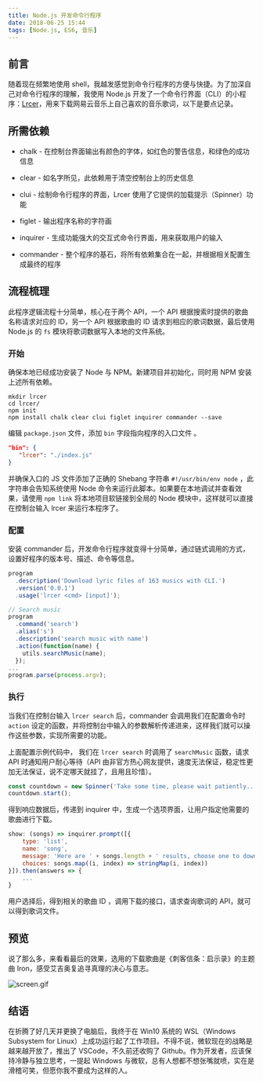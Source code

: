 ```yaml
---
title: Node.js 开发命令行程序
date: 2018-06-25 15:44
tags: [Node.js, ES6, 音乐]
---
```


## 前言

随着现在频繁地使用 shell，我越发感觉到命令行程序的方便与快捷。为了加深自己对命令行程序的理解，我使用 Node.js 开发了一个命令行界面（CLI）的小程序：[Lrcer](https://github.com/chunqiuyiyu/learn-javascript/tree/master/lrcer)，用来下载网易云音乐上自己喜欢的音乐歌词，以下是要点记录。

## 所需依赖

* chalk - 在控制台界面输出有颜色的字体，如红色的警告信息，和绿色的成功信息

* clear - 如名字所见，此依赖用于清空控制台上的历史信息

* clui - 绘制命令行程序的界面，Lrcer 使用了它提供的加载提示（Spinner）功能

* figlet - 输出程序名称的字符画

* inquirer - 生成功能强大的交互式命令行界面，用来获取用户的输入

* commander  - 整个程序的基石，将所有依赖集合在一起，并根据相关配置生成最终的程序

## 流程梳理

此程序逻辑流程十分简单，核心在于两个 API，一个 API 根据搜索时提供的歌曲名称请求对应的 ID，另一个 API 根据歌曲的 ID 请求到相应的歌词数据，最后使用 Node.js 的 `fs`  模块将歌词数据写入本地的文件系统。

### 开始

确保本地已经成功安装了 Node 与 NPM。新建项目并初始化，同时用 NPM 安装上述所有依赖。

```shell
mkdir lrcer
cd lrcer/
npm init
npm install chalk clear clui figlet inquirer commander --save
```

编辑  `package.json`  文件，添加  `bin`  字段指向程序的入口文件 。

```json
"bin": {
   "lrcer": "./index.js"
}
```

并确保入口的 JS 文件添加了正确的 Shebang 字符串  `#!/usr/bin/env node` ，此字符串会告知系统使用 Node 命令来运行此脚本。如果要在本地调试并查看效果，请使用  `npm link`  将本地项目软链接到全局的 Node 模块中，这样就可以直接在控制台输入 lrcer 来运行本程序了。

### 配置

安装 commander 后，开发命令行程序就变得十分简单，通过链式调用的方式，设置好程序的版本号、描述、命令等信息。

```js
program
  .description('Download lyric files of 163 musics with CLI.')
  .version('0.0.1')
  .usage('lrcer <cmd> [input]');

// Search music
program
  .command('search')
  .alias('s')
  .description('search music with name')
  .action(function(name) {
    utils.searchMusic(name);
  });
...
program.parse(process.argv);
```

### 执行

当我们在控制台输入 `lrcer search`  后，commander 会调用我们在配置命令时  `action`  设定的函数，并将控制台中输入的参数解析传递进来，这样我们就可以操作这些参数，实现所需要的功能。

上面配置示例代码中， 我们在  `lrcer search`  时调用了  `searchMusic`  函数，请求 API 时通知用户耐心等待（API 由非官方热心网友提供，速度无法保证，稳定性更加无法保证，说不定哪天就挂了，且用且珍惜）。

```js
const countdown = new Spinner('Take some time, please wait patiently...');
countdown.start();
```

得到响应数据后，传递到 inquirer 中，生成一个选项界面，让用户指定他需要的歌曲进行下载。

```js
show: (songs) => inquirer.prompt([{
    type: 'list',
    name: 'song',
    message: 'Here are ' + songs.length + ' results, choose one to download',
    choices: songs.map((i, index) => stringMap(i, index))
}]).then(answers => {
  	...
}
```

用户选择后，得到相关的歌曲 ID ，调用下载的接口，请求查询歌词的 API，就可以得到歌词文件。

## 预览

说了那么多，来看看最后的效果，选用的下载歌曲是《刺客信条：启示录》的主题曲 Iron，感受艾吉奥复追寻真理的决心与意志。

![screen.gif](/img/screen.gif)

## 结语

在折腾了好几天并更换了电脑后，我终于在 Win10 系统的 WSL（Windows Subsystem for Linux）上成功运行起了工作项目。不得不说，微软现在的战略是越来越开放了，推出了 VSCode，不久前还收购了 Github。作为开发者，应该保持冷静与独立思考，一提起 Windows 与微软，总有人想都不想张嘴就喷，实在是滑稽可笑，但愿你我不要成为这样的人。

